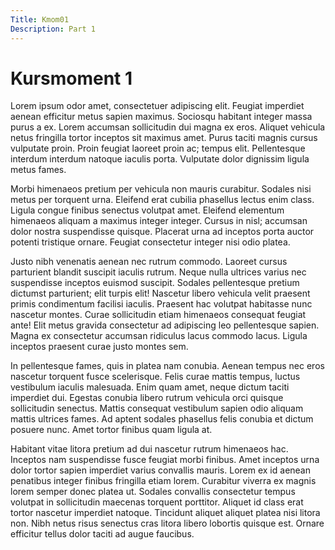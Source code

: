 ```yaml
---
Title: Kmom01
Description: Part 1
---
```


Kursmoment 1
==========================

Lorem ipsum odor amet, consectetuer adipiscing elit. Feugiat imperdiet aenean efficitur metus sapien maximus. Sociosqu habitant integer massa purus a ex. Lorem accumsan sollicitudin dui magna ex eros. Aliquet vehicula netus fringilla tortor inceptos sit maximus amet. Purus taciti magnis cursus vulputate proin. Proin feugiat laoreet proin ac; tempus elit. Pellentesque interdum interdum natoque iaculis porta. Vulputate dolor dignissim ligula metus fames.

Morbi himenaeos pretium per vehicula non mauris curabitur. Sodales nisi metus per torquent urna. Eleifend erat cubilia phasellus lectus enim class. Ligula congue finibus senectus volutpat amet. Eleifend elementum himenaeos aliquam a maximus integer integer. Cursus in nisl; accumsan dolor nostra suspendisse quisque. Placerat urna ad inceptos porta auctor potenti tristique ornare. Feugiat consectetur integer nisi odio platea.

Justo nibh venenatis aenean nec rutrum commodo. Laoreet cursus parturient blandit suscipit iaculis rutrum. Neque nulla ultrices varius nec suspendisse inceptos euismod suscipit. Sodales pellentesque pretium dictumst parturient; elit turpis elit! Nascetur libero vehicula velit praesent primis condimentum facilisi iaculis. Praesent hac volutpat habitasse nunc nascetur montes. Curae sollicitudin etiam himenaeos consequat feugiat ante! Elit metus gravida consectetur ad adipiscing leo pellentesque sapien. Magna ex consectetur accumsan ridiculus lacus commodo lacus. Ligula inceptos praesent curae justo montes sem.

In pellentesque fames, quis in platea nam conubia. Aenean tempus nec eros nascetur torquent fusce scelerisque. Felis curae mattis tempus, luctus vestibulum iaculis malesuada. Enim quam amet, neque dictum taciti imperdiet dui. Egestas conubia libero rutrum vehicula orci quisque sollicitudin senectus. Mattis consequat vestibulum sapien odio aliquam mattis ultrices fames. Ad aptent sodales phasellus felis conubia et dictum posuere nunc. Amet tortor finibus quam ligula at.

Habitant vitae litora pretium ad dui nascetur rutrum himenaeos hac. Inceptos nam suspendisse fusce feugiat morbi finibus. Amet inceptos urna dolor tortor sapien imperdiet varius convallis mauris. Lorem ex id aenean penatibus integer finibus fringilla etiam lorem. Curabitur viverra ex magnis lorem semper donec platea ut. Sodales convallis consectetur tempus volutpat in sollicitudin maecenas torquent porttitor. Aliquet id class erat tortor nascetur imperdiet natoque. Tincidunt aliquet aliquet platea nisi litora non. Nibh netus risus senectus cras litora libero lobortis quisque est. Ornare efficitur tellus dolor taciti ad augue faucibus.